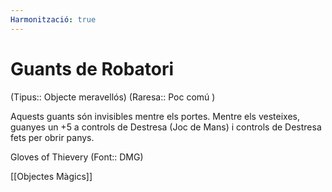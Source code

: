 ```yaml
---
Harmonització: true
---
```

# Guants de Robatori

(Tipus:: Objecte meravellós) (Raresa:: Poc comú )

Aquests guants són invisibles mentre els portes. Mentre els vesteixes, guanyes un +5 a controls de Destresa (Joc de Mans) i controls de Destresa fets per obrir panys.

Gloves of Thievery (Font:: DMG)

[[Objectes Màgics]]